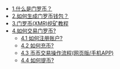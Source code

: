  * [1.什么是门罗币？](XMR/ABOUT.md)
 * [2.如何生成门罗币钱包？](XMR/Wallet.md)
 * [3.门罗币(XMR)挖矿教程]()
 * [4.如何交易门罗币?]()
   * [4.1 如何注册账户?](XMR/REGISTER.md)
   * [4.2 如何充币?](XMR/RECHARGE.md)
   * [4.3 币币交易操作流程(网页版/手机APP)](XMR/TRANSACTION.md)
   * [4.4 如何提币?](XMR/WITHDRAW.md)


